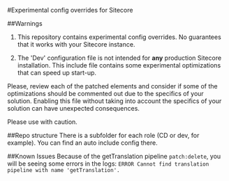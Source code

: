 #Experimental config overrides for Sitecore

##Warnings
1. This repository contains experimental config overrides.
No guarantees that it works with your Sitecore instance.

2. The 'Dev' configuration file is not intended for **any** production Sitecore installation.
This include file contains some experimental optimizations that can speed up start-up.

Please, review each of the patched elements and consider if some of the optimizations should be commented out due to the specifics of your solution.
Enabling this file without taking into account the specifics of your solution can have unexpected consequences.

Please use with caution.

##Repo structure
There is a subfolder for each role (CD or dev, for example).
You can find an auto include config there.

##Known Issues
Because of the getTranslation pipeline `patch:delete`, you will be seeing some errors in the logs:
`ERROR Cannot find translation pipeline with name 'getTranslation'.`
